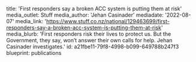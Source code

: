 title: 'First responders say a broken ACC system is putting them at risk'
media_outlet: Stuff
media_author: 'Jehan Casinader'
mediadate: '2022-08-07'
media_link: 'https://www.stuff.co.nz/national/129463699/first-responders-say-a-broken-acc-system-is-putting-them-at-risk'
media_blurb: 'First responders risk their lives to protect us. But the Government, they say, won’t answer their own calls for help. Jehan Casinader investigates.'
id: a21fbe11-79f8-4998-b099-649788b247f3
blueprint: publications
